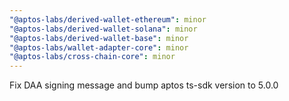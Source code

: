 ```yaml
---
"@aptos-labs/derived-wallet-ethereum": minor
"@aptos-labs/derived-wallet-solana": minor
"@aptos-labs/derived-wallet-base": minor
"@aptos-labs/wallet-adapter-core": minor
"@aptos-labs/cross-chain-core": minor
---
```


Fix DAA signing message and bump aptos ts-sdk version to 5.0.0
